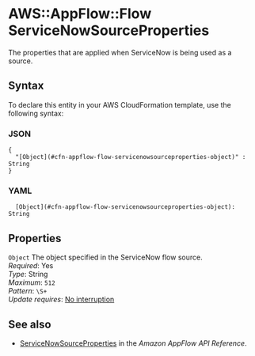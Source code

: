 # AWS::AppFlow::Flow ServiceNowSourceProperties<a name="aws-properties-appflow-flow-servicenowsourceproperties"></a>

 The properties that are applied when ServiceNow is being used as a source\. 

## Syntax<a name="aws-properties-appflow-flow-servicenowsourceproperties-syntax"></a>

To declare this entity in your AWS CloudFormation template, use the following syntax:

### JSON<a name="aws-properties-appflow-flow-servicenowsourceproperties-syntax.json"></a>

```
{
  "[Object](#cfn-appflow-flow-servicenowsourceproperties-object)" : String
}
```

### YAML<a name="aws-properties-appflow-flow-servicenowsourceproperties-syntax.yaml"></a>

```
  [Object](#cfn-appflow-flow-servicenowsourceproperties-object): String
```

## Properties<a name="aws-properties-appflow-flow-servicenowsourceproperties-properties"></a>

`Object`  <a name="cfn-appflow-flow-servicenowsourceproperties-object"></a>
 The object specified in the ServiceNow flow source\.   
*Required*: Yes  
*Type*: String  
*Maximum*: `512`  
*Pattern*: `\S+`  
*Update requires*: [No interruption](https://docs.aws.amazon.com/AWSCloudFormation/latest/UserGuide/using-cfn-updating-stacks-update-behaviors.html#update-no-interrupt)

## See also<a name="aws-properties-appflow-flow-servicenowsourceproperties--seealso"></a>
+ [ServiceNowSourceProperties](https://docs.aws.amazon.com/appflow/1.0/APIReference/API_ServiceNowSourceProperties.html) in the *Amazon AppFlow API Reference*\.